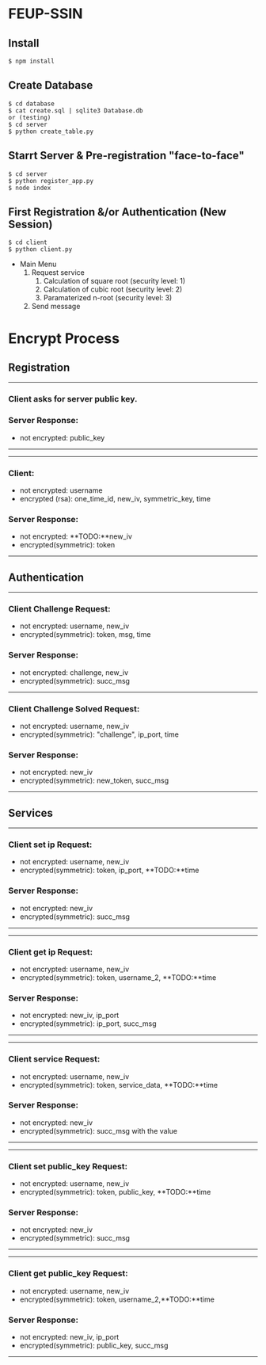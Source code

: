 # FEUP-SSIN

## Install
    $ npm install

## Create Database
    $ cd database
    $ cat create.sql | sqlite3 Database.db
    or (testing)
    $ cd server 
    $ python create_table.py

## Starrt Server & Pre-registration "face-to-face"
    $ cd server 
    $ python register_app.py
    $ node index

## First Registration &/or Authentication (New Session)
    $ cd client
    $ python client.py

* Main Menu
    1. Request service
        1. Calculation of square root (security level: 1)
        2. Calculation of cubic  root (security level: 2)
        3. Paramaterized n-root (security level: 3)
    2. Send message


# Encrypt Process

## Registration
---------------------------------------------
### Client asks for server public key.

### Server Response:
* not encrypted: public_key
---------------------------------------------
---------------------------------------------
### Client:
* not encrypted: username
* encrypted (rsa): one_time_id, new_iv, symmetric_key, time

### Server Response:
* not encrypted: **TODO:**new_iv
* encrypted(symmetric): token
---------------------------------------------


## Authentication
---------------------------------------------
### Client Challenge Request:
* not encrypted: username, new_iv
* encrypted(symmetric): token, msg, time

### Server Response:
* not encrypted: challenge, new_iv
* encrypted(symmetric): succ_msg
---------------------------------------------
### Client Challenge Solved Request:
* not encrypted: username, new_iv
* encrypted(symmetric): "challenge", ip_port, time

### Server Response:
* not encrypted: new_iv
* encrypted(symmetric): new_token, succ_msg
---------------------------------------------


## Services
---------------------------------------------
### Client set ip Request:
* not encrypted: username, new_iv
* encrypted(symmetric): token, ip_port, **TODO:**time

### Server Response:
* not encrypted: new_iv
* encrypted(symmetric): succ_msg
---------------------------------------------
---------------------------------------------
### Client get ip Request:
* not encrypted: username, new_iv
* encrypted(symmetric): token, username_2, **TODO:**time

### Server Response:
* not encrypted: new_iv, ip_port
* encrypted(symmetric): ip_port, succ_msg
---------------------------------------------
---------------------------------------------
### Client service Request:
* not encrypted: username, new_iv
* encrypted(symmetric): token, service_data, **TODO:**time

### Server Response:
* not encrypted: new_iv
* encrypted(symmetric): succ_msg with the value
---------------------------------------------
---------------------------------------------
### Client set public_key Request:
* not encrypted: username, new_iv
* encrypted(symmetric): token, public_key, **TODO:**time

### Server Response:
* not encrypted: new_iv
* encrypted(symmetric): succ_msg
---------------------------------------------
---------------------------------------------
### Client get public_key Request:
* not encrypted: username, new_iv
* encrypted(symmetric): token, username_2,**TODO:**time

### Server Response:
* not encrypted: new_iv, ip_port
* encrypted(symmetric): public_key, succ_msg
---------------------------------------------